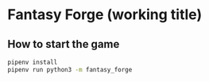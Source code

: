 # Fantasy Forge (working title)

## How to start the game

```bash
pipenv install
pipenv run python3 -m fantasy_forge
```
